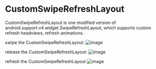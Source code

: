 CustomSwipeRefreshLayout
========================

CustomSwipeRefreshLayout is one modified version of android.support.v4.widget.SwipeRefreshLayout, which supports custom refresh headviews, refresh animations.

swipe the CustomSwipeRefreshLayout:
![image](https://github.com/xyxyLiu/CustomSwipeRefreshLayout/blob/f-layout/website/SwipeRefreshStateScreenShot.png)

release the CustomSwipeRefreshLayout:
![image](https://github.com/xyxyLiu/CustomSwipeRefreshLayout/blob/f-layout/website/ReleaseRefreshStateScreenShot.png)

refresh the CustomSwipeRefreshLayout
![image](https://github.com/xyxyLiu/CustomSwipeRefreshLayout/blob/f-layout/website/RefreshStateScreenShot.png)
